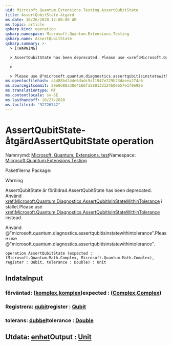 ```yaml
---
uid: Microsoft.Quantum.Extensions.Testing.AssertQubitState
title: AssertQubitState-åtgärd
ms.date: 10/26/2020 12:00:00 AM
ms.topic: article
qsharp.kind: operation
qsharp.namespace: Microsoft.Quantum.Extensions.Testing
qsharp.name: AssertQubitState
qsharp.summary: >-
  > [!WARNING]

  > AssertQubitState has been deprecated. Please use <xref:Microsoft.Quantum.Diagnostics.AssertQubitIsInStateWithinTolerance> instead.

  >

  > Please use @"microsoft.quantum.diagnostics.assertqubitisinstatewithintolerance".
ms.openlocfilehash: a4488bd244e6dadc9a11947e229b23daeea274a6
ms.sourcegitcommit: 29e0d88a30e4166fa580132124b0eb57e1f0e986
ms.translationtype: MT
ms.contentlocale: sv-SE
ms.lasthandoff: 10/27/2020
ms.locfileid: "92726742"
---
```

# <a name="assertqubitstate-operation"></a><span data-ttu-id="64a16-102">AssertQubitState-åtgärd</span><span class="sxs-lookup"><span data-stu-id="64a16-102">AssertQubitState operation</span></span>

<span data-ttu-id="64a16-103">Namnrymd: [Microsoft. Quantum. Extensions. test](xref:Microsoft.Quantum.Extensions.Testing)</span><span class="sxs-lookup"><span data-stu-id="64a16-103">Namespace: [Microsoft.Quantum.Extensions.Testing](xref:Microsoft.Quantum.Extensions.Testing)</span></span>

<span data-ttu-id="64a16-104">Paketfilerna [](https://nuget.org/packages/)</span><span class="sxs-lookup"><span data-stu-id="64a16-104">Package: [](https://nuget.org/packages/)</span></span>


> [!WARNING]
> <span data-ttu-id="64a16-105">AssertQubitState är föråldrad.</span><span class="sxs-lookup"><span data-stu-id="64a16-105">AssertQubitState has been deprecated.</span></span> <span data-ttu-id="64a16-106">Använd <xref:Microsoft.Quantum.Diagnostics.AssertQubitIsInStateWithinTolerance> i stället.</span><span class="sxs-lookup"><span data-stu-id="64a16-106">Please use <xref:Microsoft.Quantum.Diagnostics.AssertQubitIsInStateWithinTolerance> instead.</span></span>
>
> <span data-ttu-id="64a16-107">Använd @"microsoft.quantum.diagnostics.assertqubitisinstatewithintolerance".</span><span class="sxs-lookup"><span data-stu-id="64a16-107">Please use @"microsoft.quantum.diagnostics.assertqubitisinstatewithintolerance".</span></span>



```qsharp
operation AssertQubitState (expected : (Microsoft.Quantum.Math.Complex, Microsoft.Quantum.Math.Complex), register : Qubit, tolerance : Double) : Unit
```


## <a name="input"></a><span data-ttu-id="64a16-108">Indata</span><span class="sxs-lookup"><span data-stu-id="64a16-108">Input</span></span>

### <a name="expected--complexcomplex"></a><span data-ttu-id="64a16-109">förväntad: ([komplex](xref:Microsoft.Quantum.Math.Complex),[komplex](xref:Microsoft.Quantum.Math.Complex))</span><span class="sxs-lookup"><span data-stu-id="64a16-109">expected : ([Complex](xref:Microsoft.Quantum.Math.Complex),[Complex](xref:Microsoft.Quantum.Math.Complex))</span></span>




### <a name="register--qubit"></a><span data-ttu-id="64a16-110">Registrera: [qubit](xref:microsoft.quantum.lang-ref.qubit)</span><span class="sxs-lookup"><span data-stu-id="64a16-110">register : [Qubit](xref:microsoft.quantum.lang-ref.qubit)</span></span>




### <a name="tolerance--double"></a><span data-ttu-id="64a16-111">tolerans: [dubbel](xref:microsoft.quantum.lang-ref.double)</span><span class="sxs-lookup"><span data-stu-id="64a16-111">tolerance : [Double](xref:microsoft.quantum.lang-ref.double)</span></span>





## <a name="output--unit"></a><span data-ttu-id="64a16-112">Utdata: [enhet](xref:microsoft.quantum.lang-ref.unit)</span><span class="sxs-lookup"><span data-stu-id="64a16-112">Output : [Unit](xref:microsoft.quantum.lang-ref.unit)</span></span>

